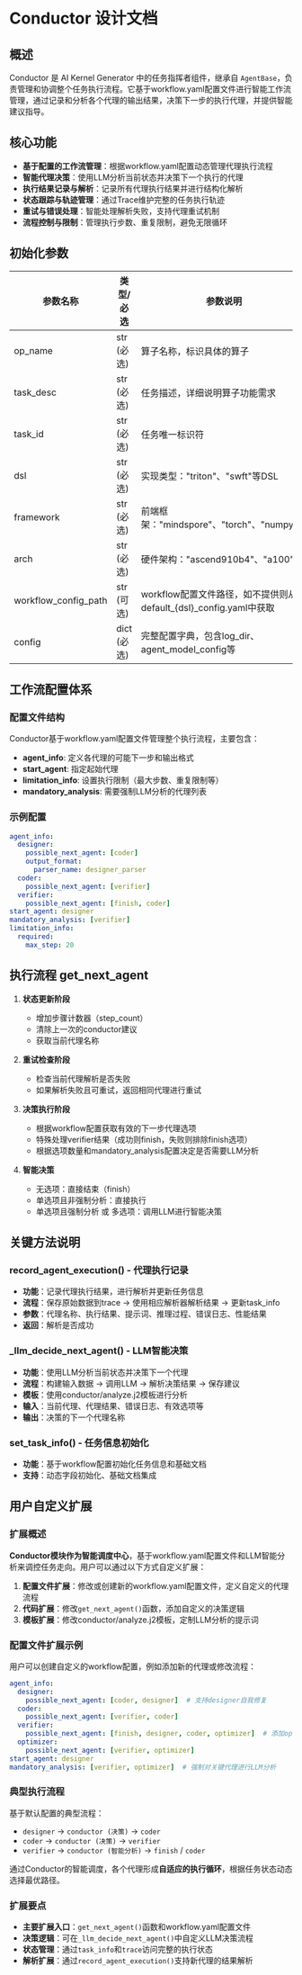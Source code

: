 # Conductor 设计文档

## 概述
Conductor 是 AI Kernel Generator 中的任务指挥者组件，继承自 `AgentBase`，负责管理和协调整个任务执行流程。它基于workflow.yaml配置文件进行智能工作流管理，通过记录和分析各个代理的输出结果，决策下一步的执行代理，并提供智能建议指导。

## 核心功能
- **基于配置的工作流管理**：根据workflow.yaml配置动态管理代理执行流程
- **智能代理决策**：使用LLM分析当前状态并决策下一个执行的代理
- **执行结果记录与解析**：记录所有代理执行结果并进行结构化解析
- **状态跟踪与轨迹管理**：通过Trace维护完整的任务执行轨迹
- **重试与错误处理**：智能处理解析失败，支持代理重试机制
- **流程控制与限制**：管理执行步数、重复限制，避免无限循环

## 初始化参数
| 参数名称 | 类型/必选 | 参数说明 |
|---------|---------|---------|
| op_name | str (必选) | 算子名称，标识具体的算子 |
| task_desc | str (必选) | 任务描述，详细说明算子功能需求 |
| task_id | str (必选) | 任务唯一标识符 |
| dsl | str (必选) | 实现类型："triton"、"swft"等DSL |
| framework | str (必选) | 前端框架："mindspore"、"torch"、"numpy"等 |
| arch | str (必选) | 硬件架构："ascend910b4"、"a100"等 |
| workflow_config_path | str (可选) | workflow配置文件路径，如不提供则从default_{dsl}_config.yaml中获取 |
| config | dict (必选) | 完整配置字典，包含log_dir、agent_model_config等 |

## 工作流配置体系

### 配置文件结构
Conductor基于workflow.yaml配置文件管理整个执行流程，主要包含：

- **agent_info**: 定义各代理的可能下一步和输出格式
- **start_agent**: 指定起始代理
- **limitation_info**: 设置执行限制（最大步数、重复限制等）
- **mandatory_analysis**: 需要强制LLM分析的代理列表

### 示例配置
```yaml
agent_info:
  designer:
    possible_next_agent: [coder]
    output_format:
      parser_name: designer_parser
  coder:
    possible_next_agent: [verifier]
  verifier:
    possible_next_agent: [finish, coder]
start_agent: designer
mandatory_analysis: [verifier]
limitation_info:
  required:
    max_step: 20
```

## 执行流程 get_next_agent

1. **状态更新阶段**
   - 增加步骤计数器（step_count）
   - 清除上一次的conductor建议
   - 获取当前代理名称

2. **重试检查阶段**
   - 检查当前代理解析是否失败
   - 如果解析失败且可重试，返回相同代理进行重试

3. **决策执行阶段**
   - 根据workflow配置获取有效的下一步代理选项
   - 特殊处理verifier结果（成功则finish，失败则排除finish选项）
   - 根据选项数量和mandatory_analysis配置决定是否需要LLM分析

4. **智能决策**
   - 无选项：直接结束（finish）
   - 单选项且非强制分析：直接执行
   - 单选项且强制分析 或 多选项：调用LLM进行智能决策

## 关键方法说明

### record_agent_execution() - 代理执行记录
- **功能**：记录代理执行结果，进行解析并更新任务信息
- **流程**：保存原始数据到trace → 使用相应解析器解析结果 → 更新task_info
- **参数**：代理名称、执行结果、提示词、推理过程、错误日志、性能结果
- **返回**：解析是否成功

### _llm_decide_next_agent() - LLM智能决策
- **功能**：使用LLM分析当前状态并决策下一个代理
- **流程**：构建输入数据 → 调用LLM → 解析决策结果 → 保存建议
- **模板**：使用conductor/analyze.j2模板进行分析
- **输入**：当前代理、代理结果、错误日志、有效选项等
- **输出**：决策的下一个代理名称

### set_task_info() - 任务信息初始化
- **功能**：基于workflow配置初始化任务信息和基础文档
- **支持**：动态字段初始化、基础文档集成

## 用户自定义扩展

### 扩展概述
**Conductor模块作为智能调度中心**，基于workflow.yaml配置文件和LLM智能分析来调控任务走向。用户可以通过以下方式自定义扩展：

1. **配置文件扩展**：修改或创建新的workflow.yaml配置文件，定义自定义的代理流程
2. **代码扩展**：修改`get_next_agent()`函数，添加自定义的决策逻辑
3. **模板扩展**：修改conductor/analyze.j2模板，定制LLM分析的提示词

### 配置文件扩展示例
用户可以创建自定义的workflow配置，例如添加新的代理或修改流程：

```yaml
agent_info:
  designer:
    possible_next_agent: [coder, designer]  # 支持designer自我修复
  coder:
    possible_next_agent: [verifier, coder]
  verifier:
    possible_next_agent: [finish, designer, coder, optimizer]  # 添加optimizer代理
  optimizer:
    possible_next_agent: [verifier, optimizer]
start_agent: designer
mandatory_analysis: [verifier, optimizer]  # 强制对关键代理进行LLM分析
```

### 典型执行流程
基于默认配置的典型流程：

- `designer` → `conductor (决策)` → `coder`
- `coder` → `conductor (决策)` → `verifier`  
- `verifier` → `conductor (智能分析)` → `finish` / `coder`

通过Conductor的智能调度，各个代理形成**自适应的执行循环**，根据任务状态动态选择最优路径。

### 扩展要点
- **主要扩展入口**：`get_next_agent()`函数和workflow.yaml配置文件
- **决策逻辑**：可在`_llm_decide_next_agent()`中自定义LLM决策流程
- **状态管理**：通过`task_info`和`trace`访问完整的执行状态
- **解析扩展**：通过`record_agent_execution()`支持新代理的结果解析
